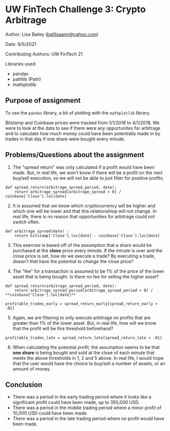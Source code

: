 # UW FinTech Challenge 3: Crypto Arbitrage

Author: Lisa Bailey (balllisaann@yahoo.com)

Date: 9/5/2021

Contributing Authors: UW FinTech 21

Libraries used: 
- pandas
- pathlib (Path)
- mathplotlib

## Purpose of assignment
To use the `pandas` library, a bit of plotting with the `mathplotlib` library. 

Bitstamp and Coinbase prices were tracked from 1/1/2018 to 4/1/2018.  We were to look at the data to see if there were any opportunites for arbitrage and to calculate how much money could have been potentially made in by trades in that day if one share were bought every minute.

## Problems/Questions about the assignment

1. The "spread return" was only calculated if a profit would have been made.  But, in real life, we won't know if there will be a profit on the next buy/sell execution, so we will not be able to just filter for positive profits.  

```
def spread_return(arbitrage_spread_period, date):
    return arbitrage_spread[arbitrage_spread > 0] / coinbase['Close'].loc[date]
```

2. It is assumed that we know which cryptocurrency will be higher and which one will be lower and that this relationshiop will not change.  In real life, there is no reason that opportunities for arbitrage could not switch often.

```
def arbitrage_spread(date) :
    return bitstamp['Close'].loc[date] - coinbase['Close'].loc[date]
```

3. This exercise is based off of the assumption that a share would be purchased at the **close** price every minute.  If the minute is over and the close price is set, how do we execute a trade?  By executing a trade, doesn't that have the potential to *change* the close price?

4. The "fee" for a transaction is assumed to be 1% of the price of the lower asset that is being bought.  Is there no fee for selling the higher asset?

```
def spread_return(arbitrage_spread_period, date):
    return arbitrage_spread_period[arbitrage_spread_period > 0] / **coinbase['Close'].loc[date]**

profitable_trades_early = spread_return_early[spread_return_early > .01]
```

5. Again, we are filtering to only execute arbitrage on profits that are greater than 1% of the lower asset.  But, in real life, how will we know that the profit will be this threshold beforehand?

```
profitable_trades_late = spread_return_late[spread_return_late > .01]
```

6. When calculating the potential profit, the assumption seems to be that **one share** is being bought and sold at the close of each minute that meets the above thresholds in 1, 2 and 5 above.  In real life, I would hope that the user would have the choice to buy/sell a number of assets, or an amount of money.

## Conclusion
- There was a period in the early trading period where it looks like a significant profit could have been made, up to 350,000 USD.
- There was a period in the middle trading period where a minor profit of 10,000 USD could have been made.
- There was a period in the late trading period where no profit would have been made.

